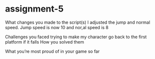 # assignment-5
What changes you made to the script(s) 
I adjusted the jump and normal speed. Jump speed is now 10 and nor,al speed is 8

Challenges you faced 
trying to make my character go back to the first platform if it falls
How you solved them 

What you’re most proud of in your game so far 
